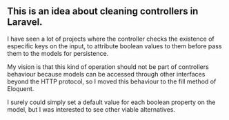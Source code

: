 ## This is an idea about cleaning controllers in Laravel. 

I have seen a lot of projects where the controller checks the existence of especific keys on the input, to attribute boolean values to them
before pass them to the models for persistence.

My vision is that this kind of operation should not be part of controllers behaviour because models can be accessed through other interfaces
beyond the HTTP protocol, so I moved this behaviour to the fill method of Eloquent.

I surely could simply set a default value for each boolean property on the model, but I was interested to see other viable alternatives.
